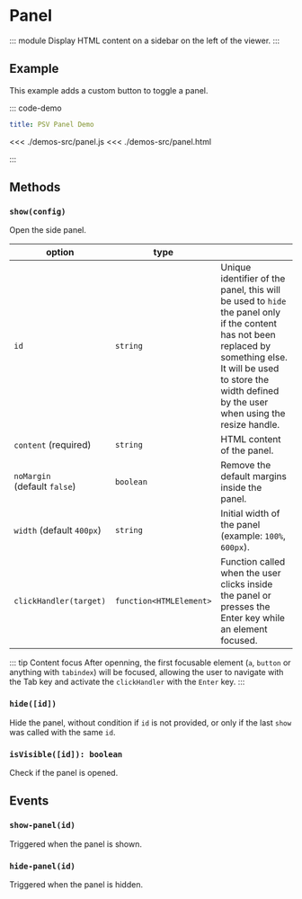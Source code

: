 # Panel

::: module
<ApiButton page="classes/Core.Panel.html"/>
Display HTML content on a sidebar on the left of the viewer.
:::

## Example

This example adds a custom button to toggle a panel.

::: code-demo

```yaml
title: PSV Panel Demo
```

<<< ./demos-src/panel.js
<<< ./demos-src/panel.html

:::

## Methods

### `show(config)`

Open the side panel.

| option | type |   |
| ------ | ---- | - |
| `id` | `string` | Unique identifier of the panel, this will be used to `hide` the panel only if the content has not been replaced by something else. It will be used to store the width defined by the user when using the resize handle. |
| `content` (required) | `string` | HTML content of the panel. |
| `noMargin` (default&nbsp;`false`) | `boolean` | Remove the default margins inside the panel. |
| `width` (default&nbsp;`400px`) | `string` | Initial width of the panel (example: `100%`, `600px`). |
| `clickHandler(target)` | `function<HTMLElement>` | Function called when the user clicks inside the panel or presses the Enter key while an element focused. |

::: tip Content focus
After openning, the first focusable element (`a`, `button` or anything with `tabindex`) will be focused, allowing the user to navigate with the Tab key and activate the `clickHandler` with the `Enter` key.
:::

### `hide([id])`

Hide the panel, without condition if `id` is not provided, or only if the last `show` was called with the same `id`.

### `isVisible([id]): boolean`

Check if the panel is opened.

## Events

### `show-panel(id)`

Triggered when the panel is shown.

### `hide-panel(id)`

Triggered when the panel is hidden.
